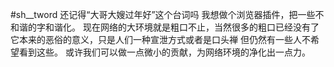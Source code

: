 #sh__tword
还记得“大哥大嫂过年好”这个台词吗
我想做个浏览器插件，把一些不和谐的字和谐化。
现在网络的大环境就是粗口不止，当然很多的粗口已经没有了它本来的恶俗的意义，只是人们一种宣泄方式或者是口头禅
但仍然有一些人不希望看到这些。
或许我们可以做一点微小的贡献，为网络环境的净化出一点力。
